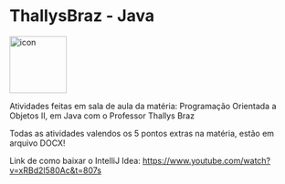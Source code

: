 # ThallysBraz - Java

<div style="display: flex; align-items: flex-start;"><img src="https://techstack-generator.vercel.app/java-icon.svg" alt="icon" align="left" width="100" /></div>

Atividades feitas em sala de aula da matéria: Programação Orientada a Objetos II, em Java com o Professor Thallys Braz

Todas as atividades valendos os 5 pontos extras na matéria, estão em arquivo DOCX!

Link de como baixar o IntelliJ Idea: https://www.youtube.com/watch?v=xRBd2l580Ac&t=807s
